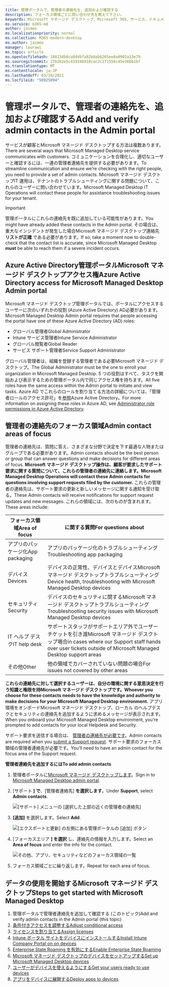 ```yaml
---
title: 管理ポータルで、管理者の連絡先を、追加および確認する
description: フォーカス領域ごとに問い合わせ先を教えて下さい。
keywords: Microsoft マネージド デスクトップ、Microsoft 365、サービス、ドキュメント
ms.service: m365-md
author: jaimeo
ms.localizationpriority: normal
ms.collection: M365-modern-desktop
ms.author: jaimeo
manager: laurawi
ms.topic: article
ms.openlocfilehash: 18823db8ca8d4bfa82b8ab6265ee8a0902a13e79
ms.sourcegitcommit: 27b2b2e5c41934b918cac2c171556c45e36661bf
ms.translationtype: MT
ms.contentlocale: ja-JP
ms.lasthandoff: 03/19/2021
ms.locfileid: "50925894"
---
```

# <a name="add-and-verify-admin-contacts-in-the-admin-portal"></a><span data-ttu-id="4164c-104">管理ポータルで、管理者の連絡先を、追加および確認する</span><span class="sxs-lookup"><span data-stu-id="4164c-104">Add and verify admin contacts in the Admin portal</span></span>

<span data-ttu-id="4164c-105">サービスが顧客とMicrosoft マネージド デスクトップする方法は複数あります。</span><span class="sxs-lookup"><span data-stu-id="4164c-105">There are several ways that Microsoft Managed Desktop service communicates with customers.</span></span> <span data-ttu-id="4164c-106">コミュニケーションを合理化し、適切なユーザーと確認するには、一連の管理者連絡先を提供する必要があります。</span><span class="sxs-lookup"><span data-stu-id="4164c-106">To streamline communication and ensure we’re checking with the right people, you need to provide a set of admin contacts.</span></span> <span data-ttu-id="4164c-107">Microsoft マネージド デスクトップIT 運用は、テナントのトラブルシューティングに関する問題について、これらのユーザーに問い合わせています。</span><span class="sxs-lookup"><span data-stu-id="4164c-107">Microsoft Managed Desktop IT Operations will contact these people for assistance troubleshooting issues for your tenant.</span></span>

> [!IMPORTANT]
> <span data-ttu-id="4164c-108">管理ポータルにこれらの連絡先を既に追加している可能性があります。</span><span class="sxs-lookup"><span data-stu-id="4164c-108">You might have already added these contacts in the Admin portal.</span></span> <span data-ttu-id="4164c-109">その場合は、重大なインシデントが発生した場合Microsoft マネージド デスクトップ連絡先 **リストが正確** である必要があります。</span><span class="sxs-lookup"><span data-stu-id="4164c-109">If so, take a moment now to double-check that the contact list is accurate, since Microsoft Managed Desktop **must** be able to reach them if a severe incident occurs.</span></span>

## <a name="azure-active-directory-access-for-microsoft-managed-desktop-admin-portal"></a><span data-ttu-id="4164c-110">Azure Active Directory管理ポータルMicrosoft マネージド デスクトップアクセス権</span><span class="sxs-lookup"><span data-stu-id="4164c-110">Azure Active Directory access for Microsoft Managed Desktop Admin portal</span></span>

<span data-ttu-id="4164c-111">Microsoft マネージド デスクトップ管理ポータルでは、ポータルにアクセスするユーザーに次のいずれかの役割 (Azure Active Directory) AD必要があります。</span><span class="sxs-lookup"><span data-stu-id="4164c-111">Microsoft Managed Desktop Admin portal requires that people accessing the portal have one of these Azure Active Directory (AD) roles:</span></span>
- <span data-ttu-id="4164c-112">グローバル管理者</span><span class="sxs-lookup"><span data-stu-id="4164c-112">Global Administrator</span></span>
- <span data-ttu-id="4164c-113">Intune サービス管理者</span><span class="sxs-lookup"><span data-stu-id="4164c-113">Intune Service Administrator</span></span>
- <span data-ttu-id="4164c-114">グローバル閲覧者</span><span class="sxs-lookup"><span data-stu-id="4164c-114">Global Reader</span></span>
- <span data-ttu-id="4164c-115">サービス サポート管理者</span><span class="sxs-lookup"><span data-stu-id="4164c-115">Service Support Administrator</span></span>

<span data-ttu-id="4164c-116">グローバル管理者は、組織を登録する管理者である必要Microsoft マネージド デスクトップ。</span><span class="sxs-lookup"><span data-stu-id="4164c-116">The Global Administrator must be the one to enroll your organization in Microsoft Managed Desktop.</span></span> <span data-ttu-id="4164c-117">5 つの役割はすべて、タスクを開始および表示するための管理ポータル内で同じアクセス権を持ちます。</span><span class="sxs-lookup"><span data-stu-id="4164c-117">All five roles have the same access within the Admin portal to initiate and view tasks.</span></span> <span data-ttu-id="4164c-118">Azure AD でこれらのロールを割り当てる方法の詳細については、「管理者ロールのアクセス許可」を[参照](/azure/active-directory/users-groups-roles/directory-assign-admin-roles)Azure Active Directory。</span><span class="sxs-lookup"><span data-stu-id="4164c-118">For more information on assigning these roles in Azure AD, see [Administrator role permissions in Azure Active Directory](/azure/active-directory/users-groups-roles/directory-assign-admin-roles).</span></span> 

## <a name="admin-contact-areas-of-focus"></a><span data-ttu-id="4164c-119">管理者の連絡先のフォーカス領域</span><span class="sxs-lookup"><span data-stu-id="4164c-119">Admin contact areas of focus</span></span>

<span data-ttu-id="4164c-120">管理者の連絡先は、質問に答え、さまざまな分野で決定を下す最適な人物またはグループである必要があります。</span><span class="sxs-lookup"><span data-stu-id="4164c-120">Admin contacts should be the best person or group that can answer questions and make decisions for different areas of focus.</span></span> <span data-ttu-id="4164c-121">**Microsoft マネージド デスクトップ操作は、顧客が要求したサポート要求に関する質問について、これらの管理者の連絡先に連絡します。**</span><span class="sxs-lookup"><span data-stu-id="4164c-121">**Microsoft Managed Desktop Operations will contact these Admin contacts for questions involving support requests filed by the customer.**</span></span> <span data-ttu-id="4164c-122">これらの管理者の連絡先は、サポート要求の更新と新しいメッセージに関する通知を受け取る。</span><span class="sxs-lookup"><span data-stu-id="4164c-122">These Admin contacts will receive notifications for support request updates and new messages.</span></span> <span data-ttu-id="4164c-123">これらの領域には、次のものが含まれます。</span><span class="sxs-lookup"><span data-stu-id="4164c-123">These areas include:</span></span>

<span data-ttu-id="4164c-124">フォーカス領域</span><span class="sxs-lookup"><span data-stu-id="4164c-124">Area of focus</span></span> | <span data-ttu-id="4164c-125">に関する質問</span><span class="sxs-lookup"><span data-stu-id="4164c-125">For questions about</span></span>
--- | ---
<span data-ttu-id="4164c-126">アプリのパッケージ化</span><span class="sxs-lookup"><span data-stu-id="4164c-126">App packaging</span></span> | <span data-ttu-id="4164c-127">アプリのパッケージ化のトラブルシューティング</span><span class="sxs-lookup"><span data-stu-id="4164c-127">Troubleshooting app packaging</span></span>
<span data-ttu-id="4164c-128">デバイス</span><span class="sxs-lookup"><span data-stu-id="4164c-128">Devices</span></span> | <span data-ttu-id="4164c-129">デバイスの正常性、デバイスとデバイスMicrosoft マネージド デスクトップトラブルシューティング</span><span class="sxs-lookup"><span data-stu-id="4164c-129">Device health, troubleshooting with Microsoft Managed Desktop devices</span></span>
<span data-ttu-id="4164c-130">セキュリティ</span><span class="sxs-lookup"><span data-stu-id="4164c-130">Security</span></span> | <span data-ttu-id="4164c-131">デバイスのセキュリティに関するMicrosoft マネージド デスクトップトラブルシューティング</span><span class="sxs-lookup"><span data-stu-id="4164c-131">Troubleshooting security issues with Microsoft Managed Desktop devices</span></span>
<span data-ttu-id="4164c-132">IT ヘルプ デスク</span><span class="sxs-lookup"><span data-stu-id="4164c-132">IT help desk</span></span> | <span data-ttu-id="4164c-133">サポートスタッフがサポートエリア外でユーザーチケットを引き渡Microsoft マネージド デスクトップ場合</span><span class="sxs-lookup"><span data-stu-id="4164c-133">in cases where our Support staff hands over user tickets outside of Microsoft Managed Desktop support areas</span></span> 
<span data-ttu-id="4164c-134">その他</span><span class="sxs-lookup"><span data-stu-id="4164c-134">Other</span></span> | <span data-ttu-id="4164c-135">他の領域でカバーされていない問題の場合</span><span class="sxs-lookup"><span data-stu-id="4164c-135">For issues not covered by other areas</span></span>

<span data-ttu-id="4164c-136">**これらの連絡先に対して選択するユーザーは、自分の環境に関する意思決定を行う知識と権限を持Microsoft マネージド デスクトップです。**</span><span class="sxs-lookup"><span data-stu-id="4164c-136">**Whoever you choose for these contacts needs to have the knowledge and authority to make decisions for your Microsoft Managed Desktop environment.**</span></span> <span data-ttu-id="4164c-137">アプリ環境をオンボードMicrosoft マネージド デスクトップ、ローカル のヘルプデスクとセキュリティの連絡先を追加するように求めるメッセージが表示されます。</span><span class="sxs-lookup"><span data-stu-id="4164c-137">When you onboard your Microsoft Managed Desktop environment, you’re prompted to add contacts for your local Helpdesk and Security.</span></span> 

<span data-ttu-id="4164c-138">サポート要求を送信する場合は、 [管理者の連絡先が必要です](../service-description/support.md)。</span><span class="sxs-lookup"><span data-stu-id="4164c-138">Admin contacts are required when you [submit a Support request](../service-description/support.md).</span></span> <span data-ttu-id="4164c-139">サポート要求のフォーカス領域の管理者連絡先が必要です。</span><span class="sxs-lookup"><span data-stu-id="4164c-139">You’ll need to have an admin contact for the focus area of the Support request.</span></span> 

<span data-ttu-id="4164c-140">**管理者連絡先を追加するには**</span><span class="sxs-lookup"><span data-stu-id="4164c-140">**To add admin contacts**</span></span>

1.  <span data-ttu-id="4164c-141">管理者ポータルに[Microsoft マネージド デスクトップします](https://aka.ms/mwaasportal)。</span><span class="sxs-lookup"><span data-stu-id="4164c-141">Sign in to [Microsoft Managed Desktop admin portal](https://aka.ms/mwaasportal).</span></span> 

2.  <span data-ttu-id="4164c-142">[サポート **] で**、[管理者連絡先] **を選択します**。</span><span class="sxs-lookup"><span data-stu-id="4164c-142">Under **Support**, select **Admin contacts**.</span></span> 

    ![[サポート] メニューの [選択した上部の近くの管理者の連絡先]](../../media/admincontacts.png)

3. <span data-ttu-id="4164c-144">**[追加]** を選択します。</span><span class="sxs-lookup"><span data-stu-id="4164c-144">Select **Add**.</span></span>

    ![[エクスポートと更新] の左側にある管理ポータルの [追加] ボタン](../../media/adminadd.png)

4.  <span data-ttu-id="4164c-146">[フォーカスエリア **] を選択** し、連絡先の情報を入力します。</span><span class="sxs-lookup"><span data-stu-id="4164c-146">Select an **Area of focus** and enter the info for the contact.</span></span> 

    ![その他、アプリ、セキュリティなどのフォーカス領域の一覧](../../media/areaoffocus.png)

5. <span data-ttu-id="4164c-148">フォーカス領域ごとに繰り返します。</span><span class="sxs-lookup"><span data-stu-id="4164c-148">Repeat for each area of focus.</span></span> 

## <a name="steps-to-get-started-with-microsoft-managed-desktop"></a><span data-ttu-id="4164c-149">データの使用を開始するMicrosoft マネージド デスクトップ</span><span class="sxs-lookup"><span data-stu-id="4164c-149">Steps to get started with Microsoft Managed Desktop</span></span>

1. <span data-ttu-id="4164c-150">管理ポータルで管理者連絡先を追加して確認する (このトピック)</span><span class="sxs-lookup"><span data-stu-id="4164c-150">Add and verify admin contacts in the Admin portal (this topic)</span></span>
2. [<span data-ttu-id="4164c-151">条件付きアクセスを調整する</span><span class="sxs-lookup"><span data-stu-id="4164c-151">Adjust conditional access</span></span>](conditional-access.md)
3. [<span data-ttu-id="4164c-152">ライセンスを割り当てる</span><span class="sxs-lookup"><span data-stu-id="4164c-152">Assign licenses</span></span>](assign-licenses.md)
4. [<span data-ttu-id="4164c-153">Intune ポータル サイトをデバイスにインストールする</span><span class="sxs-lookup"><span data-stu-id="4164c-153">Install Intune Company Portal on on devices</span></span>](company-portal.md)
5. [<span data-ttu-id="4164c-154">Enterprise State Roaming を有効にする</span><span class="sxs-lookup"><span data-stu-id="4164c-154">Enable Enterprise State Roaming</span></span>](enterprise-state-roaming.md)
6. [<span data-ttu-id="4164c-155">Microsoft マネージド デスクトップのデバイスをセットアップする</span><span class="sxs-lookup"><span data-stu-id="4164c-155">Set up Microsoft Managed Desktop devices</span></span>](set-up-devices.md)
7. [<span data-ttu-id="4164c-156">ユーザーがデバイスを使えるようにする</span><span class="sxs-lookup"><span data-stu-id="4164c-156">Get your users ready to use devices</span></span>](get-started-devices.md)
8. [<span data-ttu-id="4164c-157">アプリをデバイスに展開する</span><span class="sxs-lookup"><span data-stu-id="4164c-157">Deploy apps to devices</span></span>](deploy-apps.md)